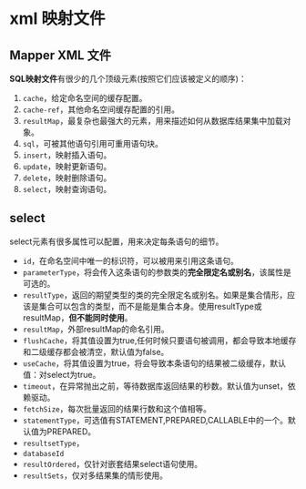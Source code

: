 # xml 映射文件

## Mapper XML 文件

**SQL映射文件**有很少的几个顶级元素(按照它们应该被定义的顺序)：
1. `cache`，给定命名空间的缓存配置。
2. `cache-ref`，其他命名空间缓存配置的引用。
3. `resultMap`，最复杂也最强大的元素，用来描述如何从数据库结果集中加载对象。
4. `sql`，可被其他语句引用可重用语句块。
5. `insert`，映射插入语句。
6. `update`，映射更新语句。
7. `delete`，映射删除语句。
8. `select`，映射查询语句。

## select

select元素有很多属性可以配置，用来决定每条语句的细节。
* `id`，在命名空间中唯一的标识符，可以被用来引用这条语句。
* `parameterType`，将会传入这条语句的参数类的**完全限定名或别名**，该属性是可选的。
* `resultType`，返回的期望类型的类的完全限定名或别名。如果是集合情形，应该是集合可以包含的类型，而不是能是集合本身。使用resultType或resultMap，**但不能同时使用**。
* `resultMap`，外部resultMap的命名引用。
* `flushCache`，将其值设置为true,任何时候只要语句被调用，都会导致本地缓存和二级缓存都会被清空，默认值为false。
* `useCache`，将其值设置为true，将会导致本条语句的结果被二级缓存，默认值：对select为true。
* `timeout`，在异常抛出之前，等待数据库返回结果的秒数。默认值为unset，依赖驱动。
* `fetchSize`，每次批量返回的结果行数和这个值相等。
* `statementType`，可选值有STATEMENT,PREPARED,CALLABLE中的一个。默认值为PREPARED。
* `resultsetType`，
* `databaseId`
* `resultOrdered`，仅针对嵌套结果select语句使用。
* `resultSets`，仅对多结果集的情形使用。
